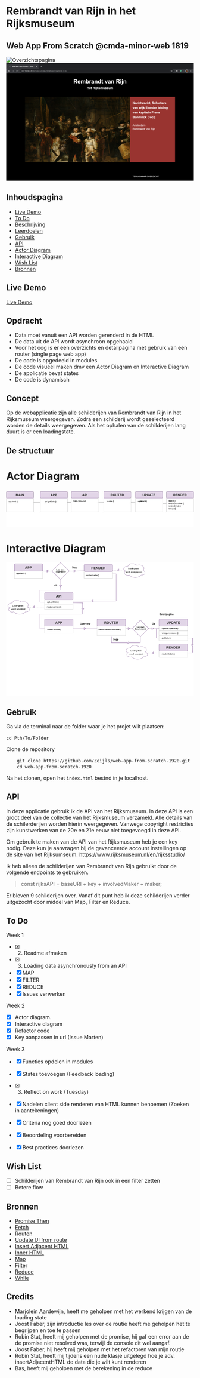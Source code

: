 # Rembrandt van Rijn in het Rijksmuseum

## Web App From Scratch @cmda-minor-web 1819

![Overzichtspagina](img/overview.png)
![Detailpagina](img/detail.png)

## Inhoudspagina

- [Live Demo](#Live-Demo)
- [To Do](#To-Do)
- [Beschrijving](#Beschrijving)
- [Leerdoelen](#Leerdoelen)
- [Gebruik](#Gebruiks)
- [API](#API)
- [Actor Diagram](#Actor-Diagram)
- [Interactive Diagram](#Interactive-Diagram)
- [Wish List](#Wish-List)
- [Bronnen](#Bronnen)

## Live Demo

[Live Demo](https://zeijls.github.io/web-app-from-scratch-1920/)

## Opdracht

- Data moet vanuit een API worden gerenderd in de HTML
- De data uit de API wordt asynchroon opgehaald
- Voor het oog is er een overzichts en detailpagina met gebruik van een router (single page web app)
- De code is opgedeeld in modules
- De code visueel maken dmv een Actor Diagram en Interactive Diagram
- De applicatie bevat states
- De code is dynamisch

## Concept

Op de webapplicatie zijn alle schilderijen van Rembrandt van Rijn in het Rijksmuseum weergegeven. Zodra een schilderij wordt geselecteerd worden de details weergegeven. Als het ophalen van de schilderijen lang duurt is er een loadingstate.

## De structuur

# Actor Diagram

![Actor Diagram](./img/actordiagram.jpg)

# Interactive Diagram

![Interactive Diagram](./img/interactiveDiagram.png)

## Gebruik

Ga via de terminal naar de folder waar je het projet wilt plaatsen:

```
cd Pth/To/Folder
```

Clone de repository

```
    git clone https://github.com/Zeijls/web-app-from-scratch-1920.git
    cd web-app-from-scratch-1920
```

Na het clonen, open het `index.html` bestnd in je localhost.

## API

In deze applicatie gebruik ik de API van het Rijksmuseum. In deze API is een groot deel van de collectie van het Rijksmuseum verzameld. Alle details van de schilerderijen worden hierin weergegeven. Vanwege copyright restricties zijn kunstwerken van de 20e en 21e eeuw niet toegevoegd in deze API.

Om gebruik te maken van de API van het Rijksmuseum heb je een key nodig. Deze kun je aanvragen bij de gevanceerde account instellingen op de site van het Rijksumseum. https://www.rijksmuseum.nl/en/rijksstudio/

Ik heb alleen de schilderijen van Rembrandt van Rijn gebruikt door de volgende endpoints te gebruiken.

> const rijksAPI = baseURl + key + involvedMaker + maker;

Er bleven 9 schilderijen over. Vanaf dit punt heb ik deze schilderijen verder uitgezocht door middel van Map, Filter en Reduce.

## To Do

Week 1

- [x] 2. Readme afmaken
- [x] 3. Loading data asynchronously from an API
- [x] MAP
- [x] FILTER
- [x] REDUCE
- [x] Issues verwerken

Week 2

- [x] Actor diagram.
- [x] Interactive diagram
- [x] Refactor code
- [x] Key aanpassen in url (Issue Marten)

Week 3

- [x] Functies opdelen in modules
- [x] States toevoegen (Feedback loading)
- [x] 3. Reflect on work (Tuesday)

- [x] Nadelen client side renderen van HTML kunnen benoemen (Zoeken in aantekeningen)
- [x] Criteria nog goed doorlezen
- [x] Beoordeling voorbereiden
- [x] Best practices doorlezen

## Wish List

- [ ] Schilderijen van Rembrandt van Rijn ook in een filter zetten
- [ ] Betere flow

## Bronnen

- [Promise Then](https://developer.mozilla.org/en-US/docs/Web/JavaScript/Reference/Global_Objects/Promise/then)
- [Fetch](https://developer.mozilla.org/en-US/docs/Web/API/Fetch_API/Using_Fetch)
- [Routen](http://projects.jga.me/routie/)
- [Update UI from route](https://github.com/cmda-minor-web/web-app-from-scratch-1920/tree/master/examples)
- [Insert Adjacent HTML](https://developer.mozilla.org/en-US/docs/Web/API/Element/insertAdjacentHTML)
- [Inner HTML](https://developer.mozilla.org/en-US/docs/Web/API/Element/innerHTML)
- [Map](https://developer.mozilla.org/en-US/docs/Web/JavaScript/Reference/Global_Objects/Map)
- [Filter](https://developer.mozilla.org/nl/docs/Web/JavaScript/Reference/Global_Objects/Array/filter)
- [Reduce](https://developer.mozilla.org/en-US/docs/Web/JavaScript/Reference/Global_Objects/Array/Reduce)
- [While](https://developer.mozilla.org/en-US/docs/Web/JavaScript/Reference/Statements/while)

## Credits

- Marjolein Aardewijn, heeft me geholpen met het werkend krijgen van de loading state
- Joost Faber, zijn introductie les over de routie heeft me geholpen het te begrijpen en toe te passen
- Robin Stut, heeft mij geholpen met de promise, hij gaf een error aan de de promise niet resolved was, terwijl de console dit wel aangaf.
- Joost Faber, hij heeft mij geholpen met het refactoren van mijn routie
- Robin Stut, heeft mij tijdens een nude klasje uitgelegd hoe je adv. insertAdjacentHTML de data die je wilt kunt renderen
- Bas, heeft mij geholpen met de berekening in de reduce
